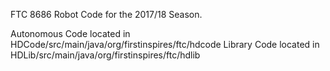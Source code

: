 FTC 8686 Robot Code for the 2017/18 Season.

Autonomous Code located in HDCode/src/main/java/org/firstinspires/ftc/hdcode
Library Code located in HDLib/src/main/java/org/firstinspires/ftc/hdlib
